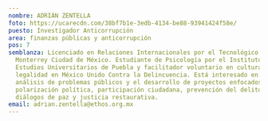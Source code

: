 ```yaml
---
nombre: ADRIÁN ZENTELLA
foto: https://ucarecdn.com/38bf7b1e-3edb-4134-be88-93941424f58e/
puesto: Investigador Anticorrupción
area: finanzas públicas y anticorrupción
pos: 7
semblanza: Licenciado en Relaciones Internacionales por el Tecnológico de
  Monterrey Ciudad de México. Estudiante de Psicología por el Instituto de
  Estudios Universitarios de Puebla y facilitador voluntario en cultura de la
  legalidad en México Unido Contra la Delincuencia. Está interesado en el
  análisis de problemas públicos y el desarrollo de proyectos enfocados en
  polarización política, participación ciudadana, prevención del delito,
  diálogos de paz y justicia restaurativa.
email: adrian.zentella@ethos.org.mx
---
```

